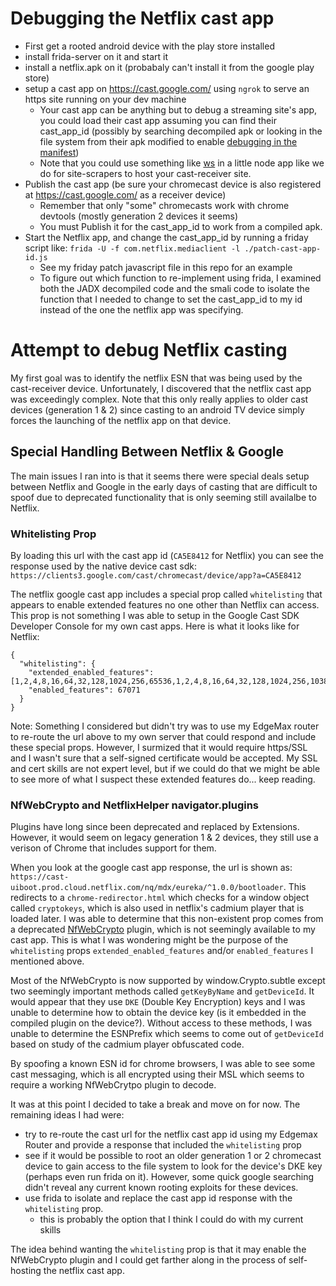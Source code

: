 # Debugging the Netflix cast app
- First get a rooted android device with the play store installed
- install frida-server on it and start it
- install a netflix.apk on it (probabaly can't install it from the google play store)
- setup a cast app on https://cast.google.com/ using `ngrok` to serve an https site running on your dev machine
  - Your cast app can be anything but to debug a streaming site's app, you could load their cast app assuming you can find their cast_app_id (possibly by searching decompiled apk or looking in the file system from their apk modified to enable [debugging in the manifest](https://github.com/julkali/makedebuggable))
  - Note that you could use something like [ws](https://www.npmjs.com/package/ws) in a little node app like we do for site-scrapers to host your cast-receiver site.
- Publish the cast app (be sure your chromecast device is also registered at https://cast.google.com/ as a receiver device)
  - Remember that only "some" chromecasts work with chrome devtools (mostly generation 2 devices it seems)
  - You must Publish it for the cast_app_id to work from a compiled apk.
- Start the Netflix app, and change the cast_app_id by running a friday script like: `frida -U -f com.netflix.mediaclient -l ./patch-cast-app-id.js`
  - See my friday patch javascript file in this repo for an example
  - To figure out which function to re-implement using frida, I examined both the JADX decompiled code and the smali code to isolate the function that I needed to change to set the cast_app_id to my id instead of the one the netflix app was specifying.


# Attempt to debug Netflix casting
My first goal was to identify the netflix ESN that was being used by the cast-receiver device. Unfortunately, I discovered that the netflix cast app was exceedingly complex. Note that this only really applies to older cast devices (generation 1 & 2) since casting to an android TV device simply forces the launching of the netflix app on that device.

## Special Handling Between Netflix & Google
The main issues I ran into is that it seems there were special deals setup between Netflix and Google in the early days of casting that are difficult to spoof due to deprecated functionality that is only seeming still availalbe to Netflix.

### Whitelisting Prop
By loading this url with the cast app id (`CA5E8412` for Netflix) you can see the response used by the native device cast sdk: `https://clients3.google.com/cast/chromecast/device/app?a=CA5E8412`

The netflix google cast app includes a special prop called `whitelisting` that appears to enable extended features no one other than Netflix can access. This prop is not something I was able to setup in the Google Cast SDK Developer Console for my own cast apps. Here is what it looks like for Netflix:
```
{
  "whitelisting": {
    "extended_enabled_features": [1,2,4,8,16,64,32,128,1024,256,65536,1,2,4,8,16,64,32,128,1024,256,1038],
    "enabled_features": 67071
  }
}
```
Note: Something I considered but didn't try was to use my EdgeMax router to re-route the url above to my own server that could respond and include these special props. However, I surmized that it would require https/SSL and I wasn't sure that a self-signed certificate would be accepted. My SSL and cert skills are not expert level, but if we could do that we might be able to see more of what I suspect these extended features do... keep reading.

### NfWebCrypto and NetflixHelper navigator.plugins
Plugins have long since been deprecated and replaced by Extensions. However, it would seem on legacy generation 1 & 2 devices, they still use a verison of Chrome that includes support for them.

When you look at the google cast app response, the url is shown as: `https://cast-uiboot.prod.cloud.netflix.com/nq/mdx/eureka/^1.0.0/bootloader`. This redirects to a `chrome-redirector.html` which checks for a window object called `cryptokeys`, which is also used in netflix's cadmium player that is loaded later. I was able to determine that this non-existent prop comes from a deprecated [NfWebCrypto](https://github.com/Netflix/NfWebCrypto) plugin, which is not seemingly available to my cast app. This is what I was wondering might be the purpose of the `whitelisting` props `extended_enabled_features` and/or `enabled_features` I mentioned above.

Most of the NfWebCrypto is now supported by window.Crypto.subtle except two seemingly important methods called `getKeyByName` and `getDeviceId`. It would appear that they use `DKE` (Double Key Encryption) keys and I was unable to determine how to obtain the device key (is it embedded in the compiled plugin on the device?). Without access to these methods, I was unable to determine the ESNPrefix which seems to come out of `getDeviceId` based on study of the cadmium player obfuscated code.

By spoofing a known ESN id for chrome browsers, I was able to see some cast messaging, which is all encrypted using their MSL which seems to require a working NfWebCrytpo plugin to decode.

It was at this point I decided to take a break and move on for now. The remaining ideas I had were:
- try to re-route the cast url for the netflix cast app id using my Edgemax Router and provide a response that included the `whitelisting` prop
- see if it would be possible to root an older generation 1 or 2 chromecast device to gain access to the file system to look for the device's DKE key (perhaps even run frida on it). However, some quick google searching didn't reveal any current known rooting exploits for these devices.
- use frida to isolate and replace the cast app id response with the `whitelisting` prop.
  - this is probably the option that I think I could do with my current skills

The idea behind wanting the `whitelisting` prop is that it may enable the NfWebCrypto plugin and I could get farther along in the process of self-hosting the netflix cast app.